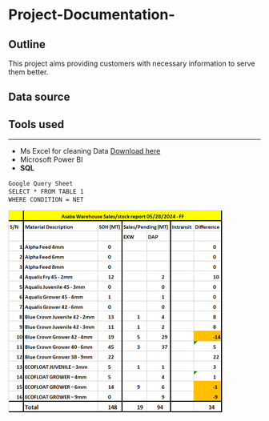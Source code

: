 # Project-Documentation-
## Outline
This project aims providing customers with necessary information to serve them better.

## Data source

## Tools used
---
- Ms Excel for cleaning Data [Download here](https://Microsoft.com)
- Microsoft Power BI
- **SQL**
```
Google Query Sheet
SELECT * FROM TABLE 1
WHERE CONDITION = NET
```
![](F28May.png)
